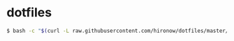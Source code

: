 # dotfiles

```bash
$ bash -c "$(curl -L raw.githubusercontent.com/hironow/dotfiles/master/install.sh)"
```
